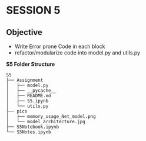 SESSION 5
===


## Objective

- Write Error prone Code in each block
- refactor/modularize code into model.py and utils.py


**S5 Folder Structure**
```
S5
├── Assignment
│   ├── model.py
│   ├── __pycache__
│   ├── README.md
│   ├── S5.ipynb
│   └── utils.py
├── pics
│   ├── memory_usage_Net_model.png
│   └── model_architecture.jpg
├── S5Notebook.ipynb
└── S5Notes.ipynb
```
